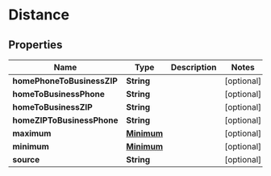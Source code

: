 

# Distance


## Properties

| Name | Type | Description | Notes |
|------------ | ------------- | ------------- | -------------|
|**homePhoneToBusinessZIP** | **String** |  |  [optional] |
|**homeToBusinessPhone** | **String** |  |  [optional] |
|**homeToBusinessZIP** | **String** |  |  [optional] |
|**homeZIPToBusinessPhone** | **String** |  |  [optional] |
|**maximum** | [**Minimum**](Minimum.md) |  |  [optional] |
|**minimum** | [**Minimum**](Minimum.md) |  |  [optional] |
|**source** | **String** |  |  [optional] |



